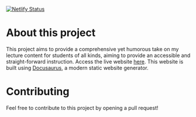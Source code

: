 [![Netlify Status](https://api.netlify.com/api/v1/badges/ba82b0cb-21b4-451a-bfa8-c94985e13e4a/deploy-status)](https://app.netlify.com/sites/scientific-work-intro/deploys)

# About this project

This project aims to provide a comprehensive yet humorous take on my lecture content for students of all kinds, aiming to provide an accessible and straight-forward instruction. Access the live website [here](https://scientific-work.learningmatter.io/).
This website is built using [Docusaurus](https://docusaurus.io/), a modern static website generator.

# Contributing

Feel free to contribute to this project by opening a pull request!
